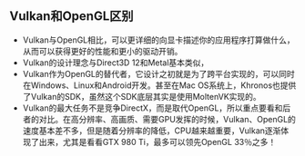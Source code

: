 ## Vulkan和OpenGL区别
- Vulkan与OpenGL相比，可以更详细的向显卡描述你的应用程序打算做什么，从而可以获得更好的性能和更小的驱动开销。
- Vulkan的设计理念与Direct3D 12和Metal基本类似，
- Vulkan作为OpenGL的替代者，它设计之初就是为了跨平台实现的，可以同时在Windows、Linux和Android开发。甚至在Mac OS系统上，Khronos也提供了Vulkan的SDK，虽然这个SDK底层其实是使用MoltenVK实现的。
- Vulkan的最大任务不是竞争DirectX，而是取代OpenGL，所以重点要看和后者的对比。在高分辨率、高画质、需要GPU发挥的时候，Vulkan、OpenGL的速度基本差不多，但是随着分辨率的降低，CPU越来越重要，Vulkan逐渐体现了出来，尤其是看看GTX 980 Ti，最多可以领先OpenGL 33％之多！